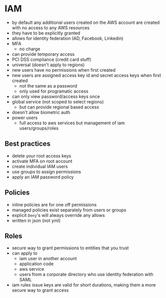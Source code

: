 # IAM

- by default any additional users created on the AWS account are created with no access to any AWS resources
- they have to be explicitly granted
- allows for identity federation (AD, Facebook, Linkedin)
- MFA
  - no charge
- can provide temporary access
- PCI DSS compliance (credit card stuff)
- universal (doesn't apply to regions)
- new users have no permissions when first created
- new users are assigned access key id and secret access keys when first created
  - not the same as a password
  - only used for programatic access
- can only view password/access keys once
- global service (not scoped to select regions)
  - but can provide regional based access
- doesn't allow biometric auth
- power users
  - full access to aws services but management of iam users/groups/roles

## Best practices
- delete your root access keys
- activate MFA on root account
- create individual IAM users
- use groups to assign permissions
- apply an IAM password policy

## Policies
- inline policies are for one off permissions
- managed policies exist separately from users or groups
- explicit `Deny`'s will always override any allows
- written in json (not yml)

## Roles
- secure way to grant permissions to entities that you trust
- can apply to
  - iam user in another account
  - application code
  - aws service
  - users from a corporate directory who use identity federation with SAML
- iam rules issue keys are valid for short durations, making them a more secure way to grant access